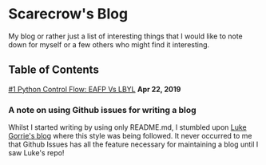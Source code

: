 # Scarecrow's Blog
My blog or rather just a list of interesting things that I would like to note down for myself or a few others who might find it interesting.

## Table of Contents
[#1 Python Control Flow: EAFP Vs LBYL](https://github.com/scarecrow1123/blog/issues/1) **Apr 22, 2019**

### A note on using Github issues for writing a blog
Whilst I started writing by using only README.md, I stumbled upon [Luke Gorrie's blog](https://github.com/lukego/blog) where this style was being followed. It never occurred to me that Github Issues has all the feature necessary for maintaining a blog until I saw Luke's repo!
